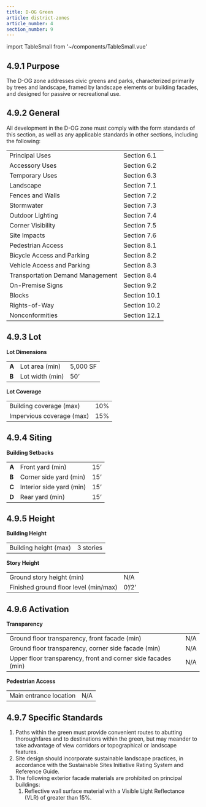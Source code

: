 ```yaml
---
title: D-OG Green
article: district-zones
article_number: 4
section_number: 9
---
```


import TableSmall from '~/components/TableSmall.vue'

## 4.9.1 Purpose

The D-OG zone addresses civic greens and parks, characterized primarily by trees and landscape, framed by landscape elements or building facades, and designed for passive or recreational use.

## 4.9.2 General

All development in the D-OG zone must comply with the form standards of this section, as well as any applicable standards in other sections, including the following:

<TableSmall>

|                                  |              |
| -------------------------------- | ------------ |
| Principal Uses                   | Section 6.1  |
| Accessory Uses                   | Section 6.2  |
| Temporary Uses                   | Section 6.3  |
| Landscape                        | Section 7.1  |
| Fences and Walls                 | Section 7.2  |
| Stormwater                       | Section 7.3  |
| Outdoor Lighting                 | Section 7.4  |
| Corner Visibility                | Section 7.5  |
| Site Impacts                     | Section 7.6  |
| Pedestrian Access                | Section 8.1  |
| Bicycle Access and Parking       | Section 8.2  |
| Vehicle Access and Parking       | Section 8.3  |
| Transportation Demand Management | Section 8.4  |
| On-Premise Signs                 | Section 9.2  |
| Blocks                           | Section 10.1 |
| Rights-of-Way                    | Section 10.2 |
| Nonconformities                  | Section 12.1 |

</TableSmall>

## 4.9.3 Lot

**Lot Dimensions**

<TableSmall>

|       |                 |          |
| ----- | --------------- | -------- |
| **A** | Lot area (min)  | 5,000 SF |
| **B** | Lot width (min) | 50’      |

</TableSmall>

**Lot Coverage**

<TableSmall>

|                           |     |
| ------------------------- | --- |
| Building coverage (max)   | 10% |
| Impervious coverage (max) | 15% |

</TableSmall>

## 4.9.4 Siting

**Building Setbacks**

<TableSmall>
    
|       |                          |     |
| ----- | ------------------------ | --- |
| **A** | Front yard (min)         | 15’ |
| **B** | Corner side yard (min)   | 15’ |
| **C** | Interior side yard (min) | 15’ |
| **D** | Rear yard (min)          | 15’ |

</TableSmall>

## 4.9.5 Height

**Building Height**

<TableSmall>

|                       |           |
| --------------------- | --------- |
| Building height (max) | 3 stories |

</TableSmall>

**Story Height**

<TableSmall>

|                                       |       |
| ------------------------------------- | ----- |
| Ground story height (min)             | N/A   |
| Finished ground floor level (min/max) | 0’/2’ |

</TableSmall>

## 4.9.6 Activation

**Transparency**

<TableSmall>

|                                                               |     |
| ------------------------------------------------------------- | --- |
| Ground floor transparency, front facade (min)                 | N/A |
| Ground floor transparency, corner side facade (min)           | N/A |
| Upper floor transparency, front and corner side facades (min) | N/A |

</TableSmall>

**Pedestrian Access**

<TableSmall>

|                        |     |
| ---------------------- | --- |
| Main entrance location | N/A |

</TableSmall>

## 4.9.7 Specific Standards

1. Paths within the green must provide convenient routes to abutting thoroughfares and to destinations within the green, but may meander to take advantage of view corridors or topographical or landscape features.
2. Site design should incorporate sustainable landscape practices, in accordance with the Sustainable Sites Initiative Rating System and Reference Guide.
3. The following exterior facade materials are prohibited on principal buildings:
   1. Reflective wall surface material with a Visible Light Reflectance (VLR) of greater than 15%.

